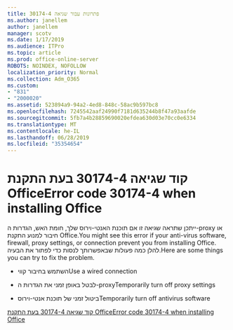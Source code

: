 ```yaml
---
title: פתרונות עבור שגיאה 30174-4
ms.author: janellem
author: janellem
manager: scotv
ms.date: 1/17/2019
ms.audience: ITPro
ms.topic: article
ms.prod: office-online-server
ROBOTS: NOINDEX, NOFOLLOW
localization_priority: Normal
ms.collection: Adm_O365
ms.custom:
- "831"
- "2000020"
ms.assetid: 523894a9-94a2-4ed8-848c-58ac9b597bc8
ms.openlocfilehash: 7245542aaf24990f7181d635244b8f47a93aafde
ms.sourcegitcommit: 5fb7a4b28859690020efdea630d03e70cc0e6334
ms.translationtype: MT
ms.contentlocale: he-IL
ms.lasthandoff: 06/28/2019
ms.locfileid: "35354654"
---
```

# <a name="error-code-30174-4-when-installing-office"></a><span data-ttu-id="aa97d-102">קוד שגיאה 30174-4 בעת התקנת Office</span><span class="sxs-lookup"><span data-stu-id="aa97d-102">Error code 30174-4 when installing Office</span></span>

<span data-ttu-id="aa97d-103">ייתכן שתראה שגיאה זו אם תוכנת האנטי-וירוס שלך, חומת האש, הגדרות ה-proxy או חיבור למנוע התקנת Office.</span><span class="sxs-lookup"><span data-stu-id="aa97d-103">You might see this error if your anti-virus software, firewall, proxy settings, or connection prevent you from installing Office.</span></span> <span data-ttu-id="aa97d-104">להלן כמה פעולות שבאפשרותך לנסות כדי לפתור את הבעיה.</span><span class="sxs-lookup"><span data-stu-id="aa97d-104">Here are some things you can try to fix the problem.</span></span>
  
- <span data-ttu-id="aa97d-105">השתמש בחיבור קווי</span><span class="sxs-lookup"><span data-stu-id="aa97d-105">Use a wired connection</span></span>

- <span data-ttu-id="aa97d-106">לבטל באופן זמני את הגדרות ה-proxy</span><span class="sxs-lookup"><span data-stu-id="aa97d-106">Temporarily turn off proxy settings</span></span>

- <span data-ttu-id="aa97d-107">ביטול זמני של תוכנת אנטי-וירוס</span><span class="sxs-lookup"><span data-stu-id="aa97d-107">Temporarily turn off antivirus software</span></span>

[<span data-ttu-id="aa97d-108">קוד שגיאה 30174-4 בעת התקנת Office</span><span class="sxs-lookup"><span data-stu-id="aa97d-108">Error code 30174-4 when installing Office</span></span>](https://support.office.com/article/5d5551db-266f-47b3-93fc-d51c2e8f4c0b?wt.mc_id=Alchemy_ClientDIA)
  